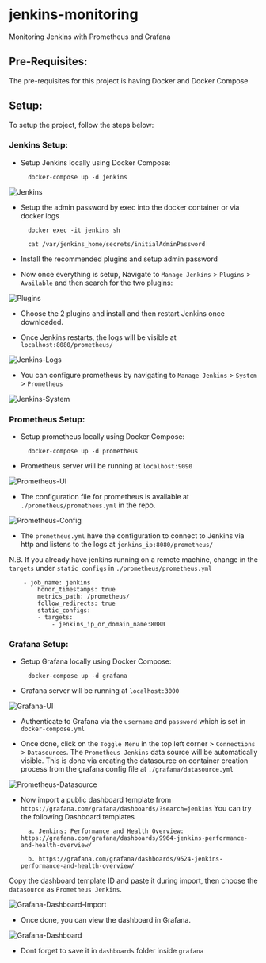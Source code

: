 # jenkins-monitoring
Monitoring Jenkins with Prometheus and Grafana

## Pre-Requisites:
The pre-requisites for this project is having Docker and Docker Compose

## Setup:
To setup the project, follow the steps below:

### Jenkins Setup:
- Setup Jenkins locally using Docker Compose:

        docker-compose up -d jenkins

![Jenkins](images/terminal-jenkins.png)

- Setup the admin password by exec into the docker container or via docker logs

        docker exec -it jenkins sh

        cat /var/jenkins_home/secrets/initialAdminPassword

- Install the recommended plugins and setup admin password

- Now once everything is setup, Navigate to `Manage Jenkins` > `Plugins` > `Available` and then search for the two plugins:

![Plugins](images/jenkins-plugins.png)

- Choose the 2 plugins and install and then restart Jenkins once downloaded.

- Once Jenkins restarts, the logs will be visible at `localhost:8080/prometheus/`

![Jenkins-Logs](images/jenkins-logs.png)

- You can configure prometheus by navigating to `Manage Jenkins` > `System` > `Prometheus`

![Jenkins-System](images/jenkins-system-config.png)


### Prometheus Setup:
- Setup prometheus locally using Docker Compose:

        docker-compose up -d prometheus

- Prometheus server will be running at `localhost:9090`

![Prometheus-UI](images/prometheus-ui.png)

- The configuration file for prometheus is available at `./prometheus/prometheus.yml` in the repo.

![Prometheus-Config](images/prometheus-config.png)

- The `prometheus.yml` have the configuration to connect to Jenkins via http and listens to the logs at `jenkins_ip:8080/prometheus/`

N.B. If you already have jenkins running on a remote machine, change in the `targets` under `static_configs` in `./prometheus/prometheus.yml`

        - job_name: jenkins
            honor_timestamps: true
            metrics_path: /prometheus/
            follow_redirects: true
            static_configs:
            - targets:
                - jenkins_ip_or_domain_name:8080

### Grafana Setup:
- Setup Grafana locally using Docker Compose:

        docker-compose up -d grafana

- Grafana server will be running at `localhost:3000`

![Grafana-UI](images/grafana-ui.png)

- Authenticate to Grafana via the `username` and `password` which is set in `docker-compose.yml`

- Once done, click on the `Toggle Menu` in the top left corner > `Connections` > `Datasources`. The `Prometheus Jenkins` data source will be automatically visible. This is done via creating the datasource on container creation process from the grafana config file at `./grafana/datasource.yml`

![Prometheus-Datasource](images/grafana-datasource.png)

- Now import a public dashboard template from `https://grafana.com/grafana/dashboards/?search=jenkins`
You can try the following Dashboard templates

        a. Jenkins: Performance and Health Overview: https://grafana.com/grafana/dashboards/9964-jenkins-performance-and-health-overview/

        b. https://grafana.com/grafana/dashboards/9524-jenkins-performance-and-health-overview/

Copy the dashboard template ID and paste it during import, then choose the `datasource` as `Prometheus Jenkins`.

![Grafana-Dashboard-Import](images/grafana-dashboard-import.png)

- Once done, you can view the dashboard in Grafana.

![Grafana-Dashboard](images/grafana-dashboard.png)

- Dont forget to save it in `dashboards` folder inside `grafana`